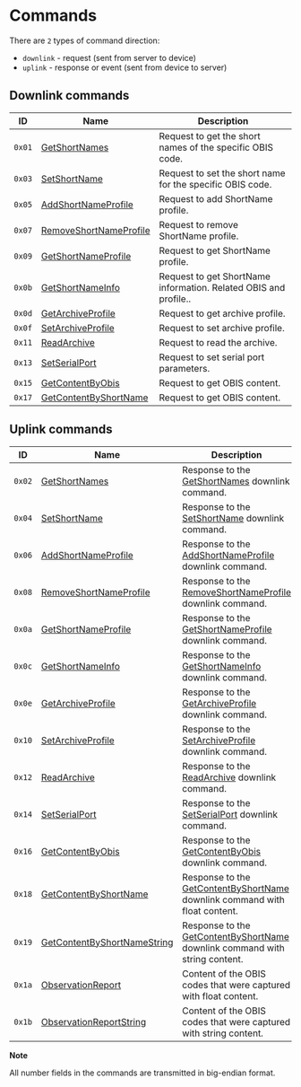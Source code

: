 # Commands

There are `2` types of command direction:

- `downlink` - request (sent from server to device)
- `uplink` - response or event (sent from device to server)


## Downlink commands

| ID     | Name                                                          | Description                                                      |
| ------ | ------------------------------------------------------------- | ---------------------------------------------------------------- |
| `0x01` | [GetShortNames](./GetShortNames.md#request)                   | Request to get the short names of the specific OBIS code.        |
| `0x03` | [SetShortName](./SetShortName.md#request)                     | Request to set the short name for the specific OBIS code.        |
| `0x05` | [AddShortNameProfile](./AddShortNameProfile.md#request)       | Request to add ShortName profile.                                |
| `0x07` | [RemoveShortNameProfile](./RemoveShortNameProfile.md#request) | Request to remove ShortName profile.                             |
| `0x09` | [GetShortNameProfile](./GetShortNameProfile.md#request)       | Request to get ShortName profile.                                |
| `0x0b` | [GetShortNameInfo](./GetShortNameInfo.md#request)             | Request to get ShortName information. Related OBIS and profile.. |
| `0x0d` | [GetArchiveProfile](./GetArchiveProfile.md#request)           | Request to get archive profile.                                  |
| `0x0f` | [SetArchiveProfile](./SetArchiveProfile.md#request)           | Request to set archive profile.                                  |
| `0x11` | [ReadArchive](./ReadArchive.md#request)                       | Request to read the archive.                                     |
| `0x13` | [SetSerialPort](./SetSerialPort.md#request)                   | Request to set serial port parameters.                           |
| `0x15` | [GetContentByObis](./GetContentByObis.md#request)             | Request to get OBIS content.                                     |
| `0x17` | [GetContentByShortName](./GetContentByShortName.md#request)   | Request to get OBIS content.                                     |


## Uplink commands

| ID     | Name                                                                                | Description                                                                                                       |
| ------ | ----------------------------------------------------------------------------------- | ----------------------------------------------------------------------------------------------------------------- |
| `0x02` | [GetShortNames](./GetShortNames#response)                                           | Response to the [GetShortNames](./GetShortNames.md#request) downlink command.                                     |
| `0x04` | [SetShortName](./SetShortName#response)                                             | Response to the [SetShortName](./SetShortName.md#request) downlink command.                                       |
| `0x06` | [AddShortNameProfile](./AddShortNameProfile#response)                               | Response to the [AddShortNameProfile](./AddShortNameProfile.md#request) downlink command.                         |
| `0x08` | [RemoveShortNameProfile](./RemoveShortNameProfile#response)                         | Response to the [RemoveShortNameProfile](./RemoveShortNameProfile.md#request) downlink command.                   |
| `0x0a` | [GetShortNameProfile](./GetShortNameProfile#response)                               | Response to the [GetShortNameProfile](./GetShortNameProfile.md#request) downlink command.                         |
| `0x0c` | [GetShortNameInfo](./GetShortNameInfo#response)                                     | Response to the [GetShortNameInfo](./GetShortNameInfo.md#request) downlink command.                               |
| `0x0e` | [GetArchiveProfile](./GetArchiveProfile#response)                                   | Response to the [GetArchiveProfile](./GetArchiveProfile.md#request) downlink command.                             |
| `0x10` | [SetArchiveProfile](./SetArchiveProfile#response)                                   | Response to the [SetArchiveProfile](./SetArchiveProfile.md#request) downlink command.                             |
| `0x12` | [ReadArchive](./ReadArchive#response)                                               | Response to the [ReadArchive](./ReadArchive.md#request) downlink command.                                         |
| `0x14` | [SetSerialPort](./SetSerialPort#response)                                           | Response to the [SetSerialPort](./SetSerialPort.md#request) downlink command.                                     |
| `0x16` | [GetContentByObis](./GetContentByObis#response)                                     | Response to the [GetContentByObis](./GetContentByObis.md#request) downlink command.                               |
| `0x18` | [GetContentByShortName](./GetContentByShortName#response-with-float-content)        | Response to the [GetContentByShortName](./GetContentByShortName.md#request) downlink command with float content.  |
| `0x19` | [GetContentByShortNameString](./GetContentByShortName#response-with-string-content) | Response to the [GetContentByShortName](./GetContentByShortName.md#request) downlink command with string content. |
| `0x1a` | [ObservationReport](./uplink/ObservationReport.md#event-with-float-content)         | Content of the OBIS codes that were captured with float content.                                                  |
| `0x1b` | [ObservationReportString](./uplink/ObservationReport.md#event-with-string-content)  | Content of the OBIS codes that were captured with string content.                                                 |

**Note**

All number fields in the commands are transmitted in big-endian format.
